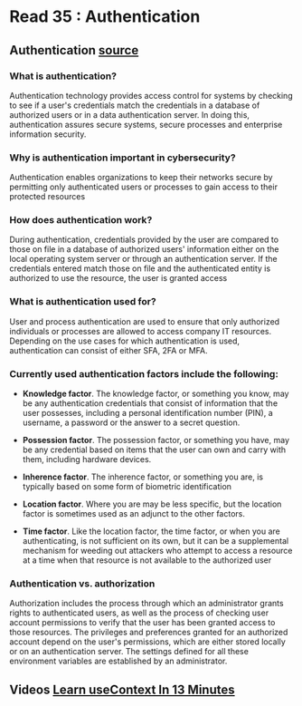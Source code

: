 # Read 35 : Authentication

## Authentication [source](https://www.techtarget.com/searchsecurity/definition/authentication)

### **What is authentication**?

Authentication technology provides access control for systems by checking to see if a user's credentials match the credentials in a database of authorized users or in a data authentication server. In doing this, authentication assures secure systems, secure processes and enterprise information security.

### **Why is authentication important in cybersecurity**?

Authentication enables organizations to keep their networks secure by permitting only authenticated users or processes to gain access to their protected resources

### **How does authentication work**?

During authentication, credentials provided by the user are compared to those on file in a database of authorized users' information either on the local operating system server or through an authentication server. If the credentials entered match those on file and the authenticated entity is authorized to use the resource, the user is granted access

### **What is authentication used for?**
User and process authentication are used to ensure that only authorized individuals or processes are allowed to access company IT resources. Depending on the use cases for which authentication is used, authentication can consist of either SFA, 2FA or MFA.


### Currently used authentication factors include the following:

* **Knowledge factor**. The knowledge factor, or something you know, may be any authentication credentials that consist of information that the user possesses, including a personal identification number (PIN), a username, a password or the answer to a secret question.
  
* **Possession factor**. The possession factor, or something you have, may be any credential based on items that the user can own and carry with them, including hardware devices.
  
* **Inherence factor**. The inherence factor, or something you are, is typically based on some form of biometric identification
  
* **Location factor**. Where you are may be less specific, but the location factor is sometimes used as an adjunct to the other factors.
  
* **Time factor**. Like the location factor, the time factor, or when you are authenticating, is not sufficient on its own, but it can be a supplemental mechanism for weeding out attackers who attempt to access a resource at a time when that resource is not available to the authorized user

### **Authentication vs. authorization**
Authorization includes the process through which an administrator grants rights to authenticated users, as well as the process of checking user account permissions to verify that the user has been granted access to those resources. The privileges and preferences granted for an authorized account depend on the user's permissions, which are either stored locally or on an authentication server. The settings defined for all these environment variables are established by an administrator.


## Videos [Learn useContext In 13 Minutes](https://www.youtube.com/watch?v=5LrDIWkK_Bc)